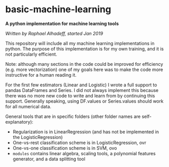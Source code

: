# basic-machine-learning
**A python implementation for machine learning tools**

*Written by Raphael Alhadeff, started Jan 2019*

This repository will include all my machine learning implementations in python. The purpose of this implementation is for my own training, and it is not particularly efficient.

Note: although many sections in the code could be improved for efficiency (e.g. more vectorization) one of my goals here was to make the code more instructive for a human reading it.

For the first few estimators (Linear and Logistic) I wrote a full support to pandas DataFrames and Series. I did not always implement this because there was no more new code to write and learn from by continuing this support. Generally speaking, using DF.values or Series.values should work for all numerical data.


General tools that are in specific folders (other folder names are self-explanatory):
 * Regularization is in LinearRegression (and has not be implemented in the LogisticRegression)
 * One-vs-rest classification scheme is in LogisticRegression, ovr
 * One-vs-one classification scheme is in SVM, ovo
 * `modules` contains linear algebra, scaling tools, a polynomial features generator, and a data splitting tool
